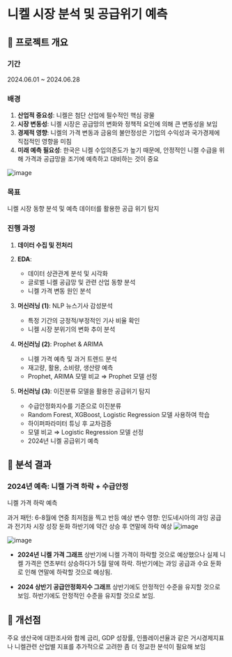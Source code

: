 # 니켈 시장 분석 및 공급위기 예측

## 📌 프로젝트 개요

### 기간
2024.06.01 ~ 2024.06.28

### 배경
1. **산업적 중요성**: 니켈은 첨단 산업에 필수적인 핵심 광물
2. **시장 변동성**: 니켈 시장은 공급망의 변화와 정책적 요인에 의해 큰 변동성을 보임
3. **경제적 영향**: 니켈의 가격 변동과 금융의 불안정성은 기업의 수익성과 국가경제에 직접적인 영향을 미침
4. **미래 예측 필요성**: 한국은 니켈 수입의존도가 높기 때문에, 안정적인 니켈 수급을 위해 가격과 공급망을 조기에 예측하고 대비하는 것이 중요


![image](https://github.com/user-attachments/assets/af72ca2f-a1cf-4354-abc1-81097bb97889)



### 목표
니켈 시장 동향 분석 및 예측 데이터를 활용한 공급 위기 탐지

### 진행 과정
1. **데이터 수집 및 전처리**
2. **EDA**: 
    - 데이터 상관관계 분석 및 시각화
    - 글로벌 니켈 공급망 및 관련 산업 동향 분석
    - 니켈 가격 변동 원인 분석
3. **머신러닝 (1)**: NLP 뉴스기사 감성분석
   - 특정 기간의 긍정적/부정적인 기사 비율 확인
   - 니켈 시장 분위기의 변화 추이 분석
4. **머신러닝 (2)**: Prophet & ARIMA
   - 니켈 가격 예측 및 과거 트렌드 분석
   - 재고량, 활용, 소비량, 생산량 예측
   - Prophet, ARIMA 모델 비교 ⇒ Prophet 모델 선정
   
5. **머신러닝 (3)**: 이진분류 모델을 활용한 공급위기 탐지
   - 수급안정화지수를 기준으로 이진분류 
   - Random Forest, XGBoost, Logistic Regression 모델 사용하여 학습 
   - 하이퍼파라미터 튜닝 후 교차검증
   - 모델 비교 ⇒ Logistic Regression 모델 선정
   - 2024년 니켈 공급위기 예측

## 📌 분석 결과

### 2024년 예측: 니켈 가격 하락 + 수급안정


니켈 가격 하락 예측

과거 패턴: 6-8월에 연중 최저점을 찍고 반등 예상
변수 영향: 인도네시아의 과잉 공급 과 전기차 시장 성장 둔화
하반기에 약간 상승 후 연말에 하락 예상
![image](https://github.com/user-attachments/assets/87b0c5cc-0a46-4b1e-8235-911971b67006)

![image](https://github.com/user-attachments/assets/0764a221-14da-4351-a74e-5e82b3158a27)


- **2024년 니켈 가격 그래프**
  상반기에 니켈 가격이 하락할 것으로 예상했으나 실제 니켈 가격은 연초부터 상승하다가 5월 말에 하락. 하반기에는 과잉 공급과 수요 둔화로 인해 연말에 하락할 것으로 예상됨.

- **2024 상반기 공급안정화지수 그래프**
  상반기에도 안정적인 수준을 유지할 것으로 보임. 하반기에도 안정적인 수준을 유지할 것으로 보임.

## 📌 개선점

주요 생산국에 대한조사와 함께 금리, GDP 성장률, 인플레이션율과 같은 거시경제지표나 니켈관련
산업별 지표를 추가적으로 고려한 좀 더 정교한 분석이 필요해 보임

